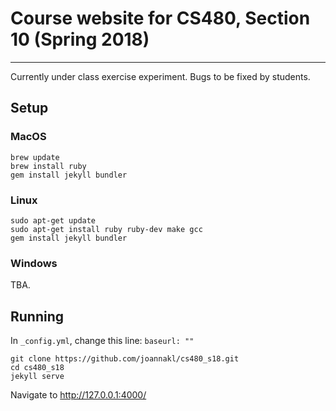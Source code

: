 # Course website for CS480, Section 10 (Spring 2018)
---
Currently under class exercise experiment. 
Bugs to be fixed by students. 

## Setup
### MacOS
```
brew update
brew install ruby
gem install jekyll bundler
```

### Linux
```
sudo apt-get update
sudo apt-get install ruby ruby-dev make gcc
gem install jekyll bundler
```
### Windows
TBA.

## Running
In `_config.yml`, change this line: `baseurl: ""` 
```
git clone https://github.com/joannakl/cs480_s18.git
cd cs480_s18
jekyll serve
```
Navigate to http://127.0.0.1:4000/